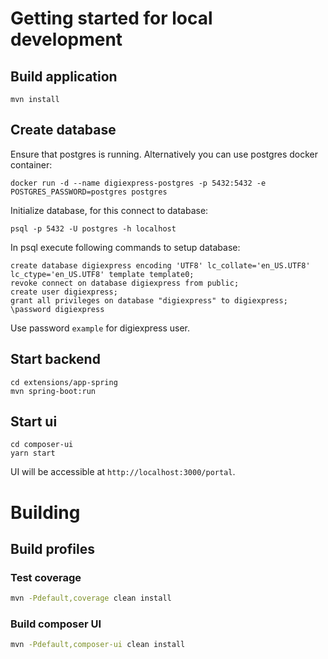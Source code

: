 
# Getting started for local development

## Build application

```
mvn install
``` 

## Create database

Ensure that postgres is running. Alternatively you can use postgres docker container:

```
docker run -d --name digiexpress-postgres -p 5432:5432 -e POSTGRES_PASSWORD=postgres postgres
```

Initialize database, for this connect to database:

```
psql -p 5432 -U postgres -h localhost
```

In psql execute following commands to setup database:

```
create database digiexpress encoding 'UTF8' lc_collate='en_US.UTF8' lc_ctype='en_US.UTF8' template template0;
revoke connect on database digiexpress from public;
create user digiexpress;
grant all privileges on database "digiexpress" to digiexpress;
\password digiexpress
```
Use password `example` for digiexpress user.


## Start backend

``` 
cd extensions/app-spring
mvn spring-boot:run
```

## Start ui

```
cd composer-ui
yarn start
```

UI will be accessible at `http://localhost:3000/portal`.


# Building
## Build profiles

### Test coverage

```bash
mvn -Pdefault,coverage clean install
```

### Build composer UI

```bash
mvn -Pdefault,composer-ui clean install
```
